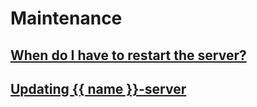 # Maintenance

## [When do I have to restart the server?](restart.md)

## [Updating {{ name }}-server](updating.md)
